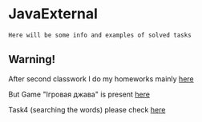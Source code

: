 # JavaExternal
```
Here will be some info and examples of solved tasks
```
## Warning!
After second classwork I do my homeworks mainly [here](https://github.com/radomyr-mykolenko/JavaExternal-1)

But Game "Ігровая джава" is present [here](https://github.com/radomyr-mykolenko/JavaExternal/tree/master/NumberGame)

Task4 (searching the words) please check [here](https://github.com/radomyr-mykolenko/JavaExternal/tree/master/Task4_wordCounter)
